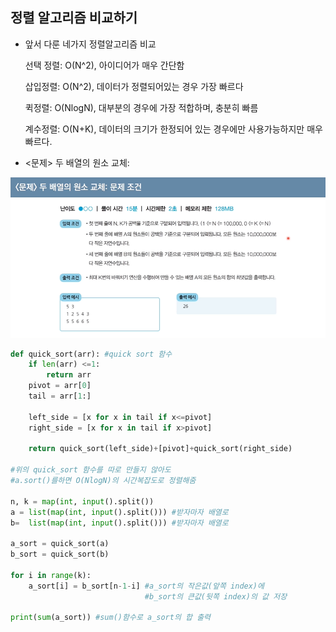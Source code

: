 ## 정렬 알고리즘 비교하기

- 앞서 다룬 네가지 정렬알고리즘 비교

  선택 정렬: O(N^2), 아이디어가 매우 간단함

  삽입정렬: O(N^2), 데이터가 정렬되어있는 경우 가장 빠르다

  퀵정렬: O(NlogN), 대부분의 경우에 가장 적합하며, 충분히 빠름

  계수정렬: O(N+K), 데이터의 크기가 한정되어 있는 경우에만 사용가능하지만 매우 빠르다.

- <문제> 두 배열의 원소 교체:

![K-001](7.%EC%A0%95%EB%A0%AC%EC%95%8C%EA%B3%A0%EB%A6%AC%EC%A6%98%20%EB%B9%84%EA%B5%90%20%EB%B0%8F%20%EA%B8%B0%EC%B4%88%20%EB%AC%B8%EC%A0%9C%ED%92%80%EC%9D%B4.assets/K-001.png)

```python
def quick_sort(arr): #quick sort 함수
    if len(arr) <=1:
        return arr
    pivot = arr[0]
    tail = arr[1:]

    left_side = [x for x in tail if x<=pivot]
    right_side = [x for x in tail if x>pivot]

    return quick_sort(left_side)+[pivot]+quick_sort(right_side)

#위의 quick_sort 함수를 따로 만들지 않아도
#a.sort()를하면 O(NlogN)의 시간복잡도로 정렬해줌

n, k = map(int, input().split())
a = list(map(int, input().split())) #받자마자 배열로
b=  list(map(int, input().split())) #받자마자 배열로

a_sort = quick_sort(a)
b_sort = quick_sort(b)

for i in range(k):
    a_sort[i] = b_sort[n-1-i] #a_sort의 작은값(앞쪽 index)에
    						  #b_sort의 큰값(뒷쪽 index)의 값 저장

print(sum(a_sort)) #sum()함수로 a_sort의 합 출력 
```

